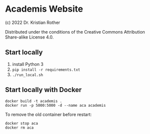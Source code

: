 # Academis Website

(c) 2022 Dr. Kristian Rother

Distributed under the conditions of the Creative Commons Attribution Share-alike License 4.0.


## Start locally

1. install Python 3
2. `pip install -r requirements.txt`
3. `./run_local.sh`

## Start locally with Docker

    docker build -t academis .
    docker run -p 5000:5000 -d --name aca academis

To remove the old container before restart:

    docker stop aca
    docker rm aca
